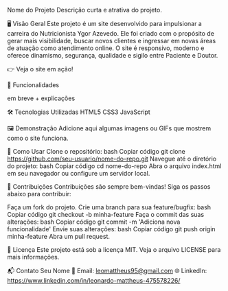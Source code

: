 Nome do Projeto
Descrição curta e atrativa do projeto.



🖥️ Visão Geral
Este projeto é um site desenvolvido para impulsionar a carreira do Nutricionista Ygor Azevedo. Ele foi criado com o propósito de gerar mais visibilidade,
buscar novos clientes e ingressar em novas áreas de atuação como atendimento online. O site é responsivo, moderno e oferece dinamismo, segurança, qualidade e sigilo entre Paciente e Doutor.

👉 Veja o site em ação!

🚀 Funcionalidades

  em breve + explicações


🛠️ Tecnologias Utilizadas
HTML5
CSS3
JavaScript


🖼️ Demonstração
Adicione aqui algumas imagens ou GIFs que mostrem como o site funciona.

📝 Como Usar
Clone o repositório:
bash
Copiar código
git clone https://github.com/seu-usuario/nome-do-repo.git
Navegue até o diretório do projeto:
bash
Copiar código
cd nome-do-repo
Abra o arquivo index.html em seu navegador ou configure um servidor local.

🤝 Contribuições
Contribuições são sempre bem-vindas! Siga os passos abaixo para contribuir:

Faça um fork do projeto.
Crie uma branch para sua feature/bugfix:
bash
Copiar código
git checkout -b minha-feature
Faça o commit das suas alterações:
bash
Copiar código
git commit -m 'Adiciona nova funcionalidade'
Envie suas alterações:
bash
Copiar código
git push origin minha-feature
Abra um pull request.

📝 Licença
Este projeto está sob a licença MIT. Veja o arquivo LICENSE para mais informações.

📬 Contato
Seu Nome
📧 Email: leomattheus95@gmail.com
🌐 LinkedIn: https://www.linkedin.com/in/leonardo-mattheus-475578226/
